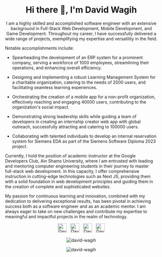<!-- Title -->
<h1 align="center">Hi there 👋, I'm David Wagih</h1>

<!-- Introduction -->
<p align="center">I am a highly skilled and accomplished software engineer with an extensive background in Full-Stack Web Development, Mobile Development, and Game Development. Throughout my career, I have successfully delivered a wide range of projects, exemplifying my expertise and versatility in the field.

Notable accomplishments include:

- Spearheading the development of an ERP system for a prominent company, serving a workforce of 1000 employees, streamlining their operations, and enhancing overall efficiency.

- Designing and implementing a robust Learning Management System for a charitable organization, catering to the needs of 2000 users, and facilitating seamless learning experiences.

- Orchestrating the creation of a mobile app for a non-profit organization, effectively reaching and engaging 40000 users, contributing to the organization's social impact.

- Demonstrating strong leadership skills while guiding a team of developers in creating an internship creator web app with global outreach, successfully attracting and catering to 100000 users.

- Collaborating with talented individuals to develop an internal reservation system for Siemens EDA as part of the Siemens Software Diploma 2023 project.

Currently, I hold the position of academic instructor at the Google Developers Club, Ain Shams University, where I am entrusted with leading and mentoring computer engineering students in their journey to master full-stack web development. In this capacity, I offer comprehensive instruction in cutting-edge technologies such as Next JS, providing them with a solid foundation in web development principles and guiding them in the creation of complete and sophisticated websites.

My passion for continuous learning and innovation, combined with my dedication to delivering exceptional results, has been pivotal in achieving success both as a software engineer and as an academic mentor. I am always eager to take on new challenges and contribute my expertise to meaningful and impactful projects in the realm of technology.</p>


<!-- Social links -->
<p align="center">
  <a href="https://www.linkedin.com/in/david-wagih/"><img alt="David's LinkdeIN" width="30px" src="https://img.icons8.com/color/48/000000/linkedin.png" /></a>&nbsp;&nbsp;
  <a href="https://www.facebook.com/david.wagieh/"><img alt="David's Facebook" width="30px" src="https://img.icons8.com/color/48/000000/facebook-new.png" /></a>&nbsp;&nbsp;
  <a href="https://github.com/david-wagih"><img alt="David's github" width="30px" src="https://img.icons8.com/color/48/000000/github--v1.png" /></a>&nbsp;&nbsp;
  <a href="mailto:davidwagih62@gmail.com"><img alt="David's gmail" width="30px" src="https://img.icons8.com/color/48/000000/gmail--v1.png" /></a>
</p>

<!-- Stats -->
<p align="center"><img src="https://github-readme-stats.vercel.app/api/top-langs/?username=david-wagih&layout=compact&theme=radical" alt="david-wagih" /></p>

<p align="center"><img src="https://github-readme-stats.vercel.app/api?username=david-wagih&show_icons=true&count_private=true&theme=radical" alt="david-wagih" /></p>
